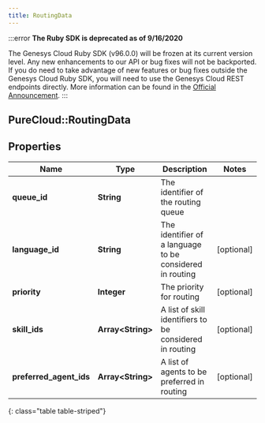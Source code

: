 ```yaml
---
title: RoutingData
---
```


:::error
**The Ruby SDK is deprecated as of 9/16/2020**

The Genesys Cloud Ruby SDK (v96.0.0) will be frozen at its current version level. Any new enhancements to our API or bug fixes will not be backported. If you do need to take advantage of new features or bug fixes outside the Genesys Cloud Ruby SDK, you will need to use the Genesys Cloud REST endpoints directly. More information can be found in the [Official Announcement](https://developer.mypurecloud.com/forum/t/announcement-genesys-cloud-ruby-sdk-end-of-life/8850).
:::


## PureCloud::RoutingData

## Properties

|Name | Type | Description | Notes|
|------------ | ------------- | ------------- | -------------|
| **queue_id** | **String** | The identifier of the routing queue | |
| **language_id** | **String** | The identifier of a language to be considered in routing | [optional] |
| **priority** | **Integer** | The priority for routing | [optional] |
| **skill_ids** | **Array&lt;String&gt;** | A list of skill identifiers to be considered in routing | [optional] |
| **preferred_agent_ids** | **Array&lt;String&gt;** | A list of agents to be preferred in routing | [optional] |
{: class="table table-striped"}


